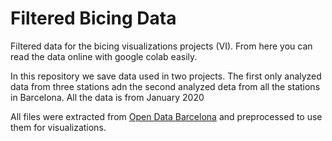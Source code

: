 # Filtered Bicing Data

Filtered data for the bicing visualizations projects (VI). From here you can read the data online with google colab easily.

In this repository we save data used in two projects. The first only analyzed data from three stations adn the second analyzed deta from all the stations in Barcelona. All the data is from January 2020

All files were extracted from [Open Data Barcelona](https://opendata-ajuntament.barcelona.cat/en) and preprocessed to use them for visualizations.
